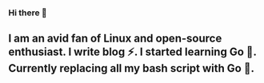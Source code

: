 ### Hi there 👋
## I am an avid fan of Linux and open-source enthusiast. I write blog ⚡. I started learning Go 🔭. Currently replacing all my bash script with Go 🤔.

<!--
**kevydotvinu/kevydotvinu** is a ✨ _special_ ✨ repository because its `README.md` (this file) appears on your GitHub profile.

Here are some ideas to get you started:

- 🔭 I’m currently working on ...
- 🌱 I’m currently learning ...
- 👯 I’m looking to collaborate on ...
- 🤔 I’m looking for help with ...
- 💬 Ask me about ...
- 📫 How to reach me: ...
- 😄 Pronouns: ...
- ⚡ Fun fact: ...
-->
